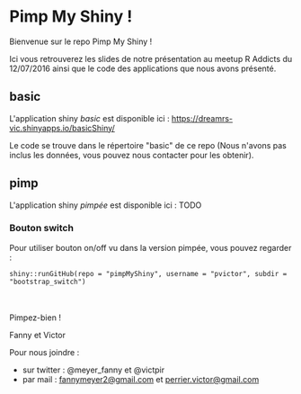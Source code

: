 # Pimp My Shiny !

Bienvenue sur le repo Pimp My Shiny !

Ici vous retrouverez les slides de notre présentation au meetup R Addicts du 12/07/2016 ainsi que le code des applications que nous avons présenté.

## basic
L'application shiny *basic* est disponible ici :  https://dreamrs-vic.shinyapps.io/basicShiny/

Le code se trouve dans le répertoire "basic" de ce repo (Nous n'avons pas inclus les données, vous pouvez nous contacter pour les obtenir).


## pimp
L'application shiny *pimpée* est disponible ici : TODO


### Bouton switch
Pour utiliser bouton on/off vu dans la version pimpée, vous pouvez regarder :

```{r}
shiny::runGitHub(repo = "pimpMyShiny", username = "pvictor", subdir = "bootstrap_switch")
```


<br>
<br>
Pimpez-bien !

Fanny et Victor


Pour nous joindre :

* sur twitter : @meyer_fanny et @victpir
* par mail : fannymeyer2@gmail.com et perrier.victor@gmail.com


